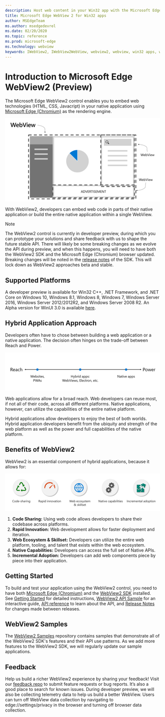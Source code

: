 ```yaml
---
description: Host web content in your Win32 app with the Microsoft Edge WebView 2 control
title: Microsoft Edge WebView 2 for Win32 apps
author: MSEdgeTeam
ms.author: msedgedevrel
ms.date: 02/20/2020
ms.topic: reference
ms.prod: microsoft-edge
ms.technology: webview
keywords: IWebView2, IWebView2WebView, webview2, webview, win32 apps, win32, edge, ICoreWebView2, ICoreWebView2Host, browser control, edge html
---
```


# Introduction to Microsoft Edge WebView2 (Preview)

The Microsoft Edge WebView2 control enables you to embed web technologies (HTML, CSS, Javacript) in your native application using [Microsoft Edge (Chromium)](https://www.microsoftedgeinsider.com/) as the rendering engine.

![whatwebview](./webview2/images/whatwebview.PNG)

With WebView2, developers can embed web code in parts of their native application or build the entire native application within a single WebView.

> [!NOTE]
> The WebView2 control is currently in developer preview, during which you can prototype your solutions and share feedback with us to shape the future stable API. There will likely be some breaking changes as we evolve the API during preview, and when this happens, you will need to have both the WebView2 SDK and the Microsoft Edge (Chromium) browser updated. Breaking changes will be noted in the [release notes](webview2/releasenotes.md) of the SDK. This will lock down as WebView2 approaches beta and stable.

## Supported Platforms

A developer preview is available for Win32 C++, .NET Framework, and .NET Core on Windows 10, Windows 8.1, Windows 8, Windows 7, Windows Server 2016, Windows Server 2012/2012R2, and Windows Server 2008 R2. An Alpha version for WinUI 3.0 is available [here](https://docs.microsoft.com/uwp/toolkits/winui3/).

## Hybrid Application Approach

Developers often have to chose between building a web application or a native application. The decision often hinges on the trade-off between Reach and Power.

![webnative](./webview2/images/webnative.PNG)

Web applications allow for a broad reach. Web developers can reuse most, if not all of their code, across all different platforms. Native applications, however, can utilize the capabilities of the entire native platform.

Hybrid applications allow developers to enjoy the best of both worlds. Hybrid application developers benefit from the ubiquity and strength of the web platform as well as the power and full capabilities of the native platform.

## Benefits of WebView2

WebView2 is an essential component of hybrid applications, because it allows for: 

![webviewreasons](./webview2/images/webviewreasons.PNG)

1. **Code Sharing:** Using web code allows developers to share their codebase across platforms.
2. **Rapid Innovation:** Web development allows for faster deployment and iteration.
3. **Web Ecosystem & Skillset:** Developers can utilize the entire web platform, tooling, and talent that exists within the web ecosystem.
4. **Native Capabilities:** Developers can access the full set of Native APIs.
5. **Incremental Adoption:** Developers can add web components piece by piece into their application.   

## Getting Started

To build and test your application using the WebView2 control, you need to have both [Microsoft Edge (Chromium)](https://www.microsoftedgeinsider.com/download/) and the [WebView2 SDK](https://aka.ms/webviewnuget) installed. See [Getting Started](webview2/gettingstarted.md) for detailed instructions, [WebView2 API Sample](https://github.com/MicrosoftEdge/WebView2Samples/tree/master/WebView2APISample) for an interactive guide, [API reference](webview2/reference-webview2.md) to learn about the API, and [Release Notes](webview2/releasenotes.md) for changes made between releases.

## WebView2 Samples

The [WebView2 Samples](https://github.com/MicrosoftEdge/WebView2Samples) repository contains samples that demonstrate all of the WebView2 SDK's features and their API use patterns. As we add more features to the WebView2 SDK, we will regularly update our sample applications.

## Feedback

Help us build a richer WebView2 experience by sharing your feedback! Visit our [feedback repo](https://aka.ms/webviewfeedback) to submit feature requests or bug reports. It’s also a good place to search for known issues.
During developer preview, we will also be collecting telemetry data to help us build a better WebView. Users can turn off WebView data collection by navigating to edge://settings/privacy in the browser and turning off browser data collection.
